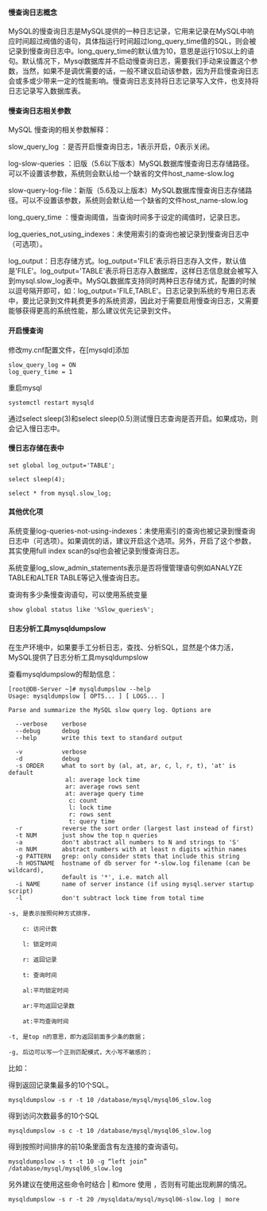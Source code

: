 #### 慢查询日志概念

MySQL的慢查询日志是MySQL提供的一种日志记录，它用来记录在MySQL中响应时间超过阀值的语句，具体指运行时间超过long_query_time值的SQL，则会被记录到慢查询日志中。long_query_time的默认值为10，意思是运行10S以上的语句。默认情况下，Mysql数据库并不启动慢查询日志，需要我们手动来设置这个参数，当然，如果不是调优需要的话，一般不建议启动该参数，因为开启慢查询日志会或多或少带来一定的性能影响。慢查询日志支持将日志记录写入文件，也支持将日志记录写入数据库表。

#### 慢查询日志相关参数

MySQL 慢查询的相关参数解释：

slow_query_log ：是否开启慢查询日志，1表示开启，0表示关闭。

log-slow-queries ：旧版（5.6以下版本）MySQL数据库慢查询日志存储路径。可以不设置该参数，系统则会默认给一个缺省的文件host_name-slow.log

slow-query-log-file：新版（5.6及以上版本）MySQL数据库慢查询日志存储路径。可以不设置该参数，系统则会默认给一个缺省的文件host_name-slow.log

long_query_time ：慢查询阈值，当查询时间多于设定的阈值时，记录日志。

log_queries_not_using_indexes：未使用索引的查询也被记录到慢查询日志中（可选项）。

log_output：日志存储方式。log_output='FILE'表示将日志存入文件，默认值是'FILE'。log_output='TABLE'表示将日志存入数据库，这样日志信息就会被写入到mysql.slow_log表中。MySQL数据库支持同时两种日志存储方式，配置的时候以逗号隔开即可，如：log_output='FILE,TABLE'。日志记录到系统的专用日志表中，要比记录到文件耗费更多的系统资源，因此对于需要启用慢查询日志，又需要能够获得更高的系统性能，那么建议优先记录到文件。

#### 开启慢查询

修改my.cnf配置文件，在[mysqld]添加

```
slow_query_log = ON
log_query_time = 1
```

重启mysql

```
systemctl restart mysqld
```

通过select sleep(3)和select sleep(0.5)测试慢日志查询是否开启。如果成功，则会记入慢日志中。

#### 慢日志存储在表中

```
set global log_output='TABLE';

select sleep(4);

select * from mysql.slow_log;
```

#### 其他优化项

系统变量log-queries-not-using-indexes：未使用索引的查询也被记录到慢查询日志中（可选项）。如果调优的话，建议开启这个选项。另外，开启了这个参数，其实使用full index scan的sql也会被记录到慢查询日志。

系统变量log_slow_admin_statements表示是否将慢管理语句例如ANALYZE TABLE和ALTER TABLE等记入慢查询日志。

查询有多少条慢查询语句，可以使用系统变量
```
show global status like '%Slow_queries%';
```

#### 日志分析工具mysqldumpslow

在生产环境中，如果要手工分析日志，查找、分析SQL，显然是个体力活，MySQL提供了日志分析工具mysqldumpslow

查看mysqldumpslow的帮助信息：

```
[root@DB-Server ~]# mysqldumpslow --help
Usage: mysqldumpslow [ OPTS... ] [ LOGS... ]

Parse and summarize the MySQL slow query log. Options are

  --verbose    verbose
  --debug      debug
  --help       write this text to standard output

  -v           verbose
  -d           debug
  -s ORDER     what to sort by (al, at, ar, c, l, r, t), 'at' is default
                al: average lock time
                ar: average rows sent
                at: average query time
                 c: count
                 l: lock time
                 r: rows sent
                 t: query time
  -r           reverse the sort order (largest last instead of first)
  -t NUM       just show the top n queries
  -a           don't abstract all numbers to N and strings to 'S'
  -n NUM       abstract numbers with at least n digits within names
  -g PATTERN   grep: only consider stmts that include this string
  -h HOSTNAME  hostname of db server for *-slow.log filename (can be wildcard),
               default is '*', i.e. match all
  -i NAME      name of server instance (if using mysql.server startup script)
  -l           don't subtract lock time from total time
```

```
-s, 是表示按照何种方式排序，

    c: 访问计数

    l: 锁定时间

    r: 返回记录

    t: 查询时间

    al:平均锁定时间

    ar:平均返回记录数

    at:平均查询时间

-t, 是top n的意思，即为返回前面多少条的数据；

-g, 后边可以写一个正则匹配模式，大小写不敏感的；
```

比如：

得到返回记录集最多的10个SQL。

```
mysqldumpslow -s r -t 10 /database/mysql/mysql06_slow.log
```

得到访问次数最多的10个SQL
```
mysqldumpslow -s c -t 10 /database/mysql/mysql06_slow.log
```
得到按照时间排序的前10条里面含有左连接的查询语句。
```
mysqldumpslow -s t -t 10 -g “left join” /database/mysql/mysql06_slow.log
```
另外建议在使用这些命令时结合 | 和more 使用 ，否则有可能出现刷屏的情况。
```
mysqldumpslow -s r -t 20 /mysqldata/mysql/mysql06-slow.log | more
```